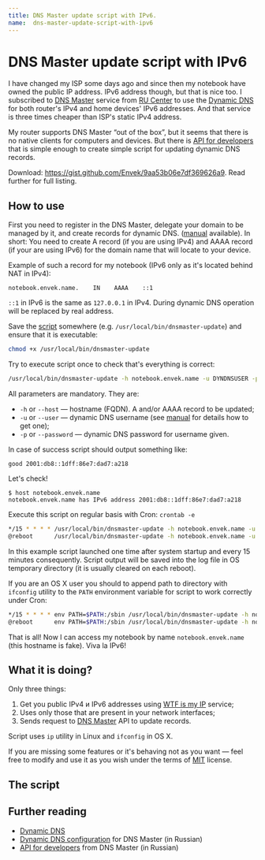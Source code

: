 ```yaml
---
title: DNS Master update script with IPv6.
name:  dns-master-update-script-with-ipv6
---
```


DNS Master update script with IPv6
==================================

I have changed my ISP some days ago and since then my notebook have owned the public IP address. IPv6 address though, but that is nice too. I subscribed to [DNS Master] service from [RU Center] to use the [Dynamic DNS] for both router's IPv4 and home devices' IPv6 addresses. And that service is three times cheaper than ISP's static IPv4 address.

My router supports DNS Master “out of the box”, but it seems that there is no native clients for computers and devices. But there is [API for developers] that is simple enough to create simple script for updating dynamic DNS records.

Download: <https://gist.github.com/Envek/9aa53b06e7df369626a9>. Read further for full listing.


How to use
----------

First you need to register in the DNS Master, delegate your domain to be managed by it, and create records for dynamic DNS. ([manual] available).  In short: You need to create A record (if you are using IPv4) and AAAA record (if your are using IPv6) for the domain name that will locate to your device.

Example of such a record for my notebook (IPv6 only as it's located behind NAT in IPv4):

    notebook.envek.name.    IN    AAAA    ::1

`::1` in IPv6 is the same as `127.0.0.1` in IPv4. During dynamic DNS operation will be replaced by real address.

Save the [script](https://gist.github.com/Envek/9aa53b06e7df369626a9) somewhere (e.g. `/usr/local/bin/dnsmaster-update`) and ensure that it is executable:

```sh
chmod +x /usr/local/bin/dnsmaster-update
```

Try to execute script once to check that's everything is correct:

```sh
/usr/local/bin/dnsmaster-update -h notebook.envek.name -u DYNDNSUSER -p DYNDNSPASS
```

All parameters are mandatory. They are:

 * `-h` or `--host` — hostname (FQDN). A and/or AAAA record to be updated;
 * `-u` or `--user` — dynamic DNS username (see [manual] for details how to get one);
 * `-p` or `--password` — dynamic DNS password for username given.

In case of success script should output something like:

    good 2001:db8::1dff:86e7:dad7:a218

Let's check!

    $ host notebook.envek.name
    notebook.envek.name has IPv6 address 2001:db8::1dff:86e7:dad7:a218

Execute this script on regular basis with Cron: `crontab -e`

```sh
*/15 * * * * /usr/local/bin/dnsmaster-update -h notebook.envek.name -u DYNDNSUSER -p DYNDNSPASS >>/tmp/dnsmaster-update.log 2>&1
@reboot      /usr/local/bin/dnsmaster-update -h notebook.envek.name -u DYNDNSUSER -p DYNDNSPASS > /tmp/dnsmaster-update.log 2>&1
```

In this example script launched one time after system startup and every 15 minutes consequently. Script output will be saved into the log file in OS temporary directory (it is usually cleared on each reboot).

If you are an OS X user you should to append path to directory with `ifconfig` utility to the `PATH` environment variable for script to work correctly under Cron:

```sh
*/15 * * * * env PATH=$PATH:/sbin /usr/local/bin/dnsmaster-update -h notebook.envek.name -u DYNDNSUSER -p DYNDNSPASS >>/tmp/dnsmaster-update.log 2>&1
@reboot      env PATH=$PATH:/sbin /usr/local/bin/dnsmaster-update -h notebook.envek.name -u DYNDNSUSER -p DYNDNSPASS > /tmp/dnsmaster-update.log 2>&1
```

That is all! Now I can access my notebook by name `notebook.envek.name` (this hostname is fake). Viva la IPv6!


What it is doing?
-----------------

Only three things:

 1. Get you public IPv4 и IPv6 addresses using [WTF is my IP] service;
 2. Uses only those that are present in your network interfaces;
 3. Sends request to [DNS Master] API to update records.

Script uses `ip` utility in Linux and `ifconfig` in OS X.

If you are missing some features or it's behaving not as you want — feel free to modify and use it as you wish under the terms of [MIT] license.


The script
----------

<script src="https://gist.github.com/Envek/9aa53b06e7df369626a9.js"></script>


Further reading
---------------

 * [Dynamic DNS]
 * [Dynamic DNS configuration][manual] for DNS Master (in Russian)
 * [API for developers] from DNS Master (in Russian)

[Dynamic DNS]: https://ru.wikipedia.org/wiki/Динамический_DNS
[RU Center]: https://www.nic.ru/
[DNS Master]: http://dns-master.ru/
[API for developers]: http://nic.ru/dns/service/dns_hosting/dns_master/dynamic_dns_for_developers.html
[manual]: http://dns-master.ru/dynamic_dns/setup.html
[WTF is my IP]: https://wtfismyip.com/
[MIT]: http://opensource.org/licenses/MIT
